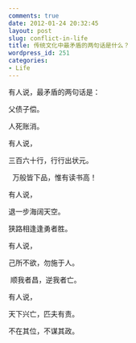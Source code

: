```yaml
---
comments: true
date: 2012-01-24 20:32:45
layout: post
slug: conflict-in-life
title: 传统文化中最矛盾的两句话是什么？
wordpress_id: 251
categories:
- Life
---
```


有人说，最矛盾的两句话是：


父债子偿。




人死账消。


有人说，


三百六十行，行行出状元。




  万般皆下品，惟有读书高！




<!-- more -->


有人说，


退一步海阔天空。




狭路相逢逢勇者胜。


有人说，


己所不欲，勿施于人。




 顺我者昌，逆我者亡。


有人说，


天下兴亡，匹夫有责。




不在其位，不谋其政。



